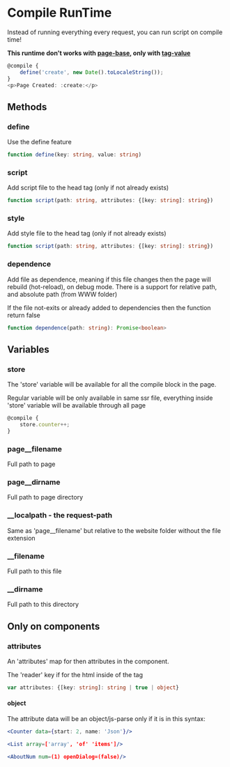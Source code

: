 # Compile RunTime
Instead of running everything every request, you can run script on compile time!

**This runtime don't works with [page-base](./ssr#small-placeholder), only with [tag-value](./ssr#page-placeholders-data)**

```js
@compile {
    define('create', new Date().toLocaleString());
}
<p>Page Created: :create:</p>
```

## Methods

### define

Use the define feature
```typescript
function define(key: string, value: string)
```

### script

Add script file to the head tag (only if not already exists)
```typescript
function script(path: string, attributes: {[key: string]: string})
```

### style

Add style file to the head tag (only if not already exists)
```typescript
function script(path: string, attributes: {[key: string]: string})
```

### dependence

Add file as dependence, meaning if this file changes then the page will rebuild (hot-reload), on debug mode.
There is a support for relative path, and absolute path (from WWW folder)

If the file not-exits or already added to dependencies then the function return false
```typescript
function dependence(path: string): Promise<boolean>
```

## Variables

### store
The 'store' variable will be available for all the compile block in the page.

Regular variable will be only available in same ssr file, everything inside 'store' variable will be available through all page

```typescript
@compile {
    store.counter++;
}
```

### page__filename
Full path to page


### page__dirname
Full path to page directory

### __localpath - the request-path
Same as 'page__filename' but relative to the website folder without the file extension


### __filename
Full path to this file


### __dirname
Full path to this directory

## Only on components

### attributes
An 'attributes' map for then attributes in the component.

The 'reader' key if for the html inside of the tag
```typescript
var attributes: {[key: string]: string | true | object}
```
#### object
The attribute data will be an object/js-parse only if it is in this syntax:

```jsx
<Counter data={start: 2, name: 'Json'}/>
```
```jsx
<List array=['array', 'of' 'items']/>
```
```jsx
<AboutNum num=(1) openDialog=(false)/>
```
